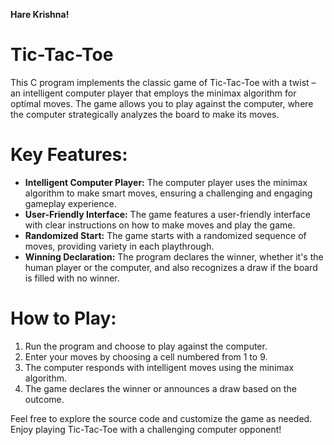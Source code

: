 **Hare Krishna!**
# Tic-Tac-Toe
This C program implements the classic game of Tic-Tac-Toe with a twist – an intelligent computer player that employs the minimax algorithm for optimal moves. The game allows you to play against the computer, where the computer strategically analyzes the board to make its moves.

# Key Features:

- **Intelligent Computer Player:** The computer player uses the minimax algorithm to make smart moves, ensuring a challenging and engaging gameplay experience.
- **User-Friendly Interface:** The game features a user-friendly interface with clear instructions on how to make moves and play the game.
- **Randomized Start:** The game starts with a randomized sequence of moves, providing variety in each playthrough.
- **Winning Declaration:** The program declares the winner, whether it's the human player or the computer, and also recognizes a draw if the board is filled with no winner.
  
# How to Play:
1. Run the program and choose to play against the computer.
2. Enter your moves by choosing a cell numbered from 1 to 9.
3. The computer responds with intelligent moves using the minimax algorithm.
4. The game declares the winner or announces a draw based on the outcome.

Feel free to explore the source code and customize the game as needed. Enjoy playing Tic-Tac-Toe with a challenging computer opponent!

